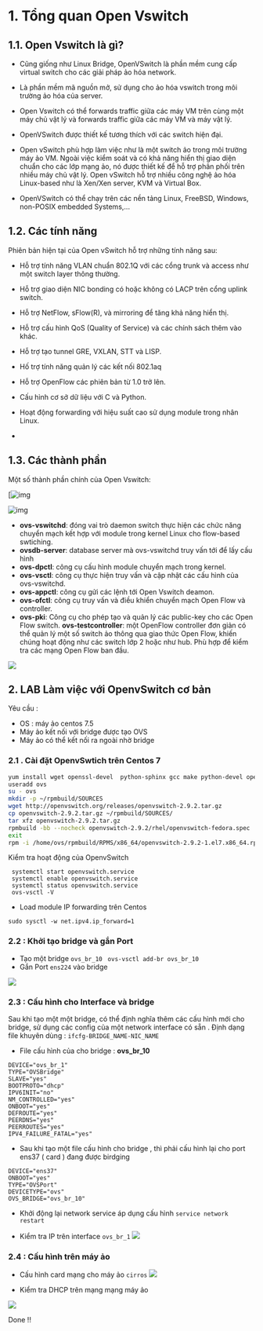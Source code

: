 
# 1. Tổng quan Open Vswitch

## 1.1. Open Vswitch là gì?

-   Cũng giống như Linux Bridge, OpenVSwitch là phần mềm cung cấp virtual switch cho các giải pháp ảo hóa network.
    
-   Là phần mềm mã nguồn mở, sử dụng cho ảo hóa vswitch trong môi trường ảo hóa của server.
    
-   Open Vswitch có thể forwards traffic giữa các máy VM trên cùng một máy chủ vật lý và forwards traffic giữa các máy VM và máy vật lý.
    
-   OpenVSwitch được thiết kế tương thích với các switch hiện đại.
    
-   Open vSwitch phù hợp làm việc như là một switch ảo trong môi trường máy ảo VM. Ngoài việc kiểm soát và có khả năng hiển thị giao diện chuẩn cho các lớp mạng ảo, nó được thiết kế để hỗ trợ phân phối trên nhiều máy chủ vật lý. Open vSwitch hỗ trợ nhiều công nghệ ảo hóa Linux-based như là Xen/Xen server, KVM và Virtual Box.
    
-   OpenVSwitch có thể chạy trên các nền tảng Linux, FreeBSD, Windows, non-POSIX embedded Systems,...
    

## 1.2. Các tính năng

Phiên bản hiện tại của Open vSwitch hỗ trợ những tính năng sau:

-   Hỗ trợ tính năng VLAN chuẩn 802.1Q với các cổng trunk và access như một switch layer thông thường.
    
-   Hỗ trợ giao diện NIC bonding có hoặc không có LACP trên cổng uplink switch.
    
-   Hỗ trợ NetFlow, sFlow(R), và mirroring để tăng khả năng hiển thị.
    
-   Hỗ trợ cấu hình QoS (Quality of Service) và các chính sách thêm vào khác.
    
-   Hỗ trợ tạo tunnel GRE, VXLAN, STT và LISP.
    
-   Hố trợ tính năng quản lý các kết nối 802.1aq
    
-   Hỗ trợ OpenFlow các phiên bản từ 1.0 trở lên.
    
-   Cấu hình cơ sở dữ liệu với C và Python.
    
-   Hoạt động forwarding với hiệu suất cao sử dụng module trong nhân Linux.
- 
## 1.3. Các thành phần

Một số thành phần chính của Open Vswitch:

[![img](https://github.com/hocchudong/thuctap012017/raw/master/TamNT/Virtualization/images/2.7.png)

![img](https://github.com/hocchudong/thuctap012017/raw/master/TamNT/Virtualization/images/2.1.png)


-  **ovs-vswitchd**: đóng vai trò daemon switch thực hiện các chức năng chuyển mạch kết hợp với module trong kernel Linux cho flow-based swtiching.
-  **ovsdb-server**: database server mà ovs-vswitchd truy vấn tới để lấy cấu hình
- **ovs-dpctl**: công cụ cấu hình module chuyển mạch trong kernel.
-  **ovs-vsctl**: công cụ thực hiện truy vấn và cập nhật các cấu hình của ovs-vswitchd.
-  **ovs-appctl**: công cụ gửi các lệnh tới Open Vswitch deamon. 
-  **ovs-ofctl**: công cụ truy vấn và điều khiển chuyển mạch Open Flow và controller.
-  **ovs-pki**: Công cụ cho phép tạo và quản lý các public-key cho các Open Flow switch.
  **ovs-testcontroller**: một OpenFlow controller đơn giản có thể quản lý một số switch ảo thông qua giao thức Open Flow, khiến chúng hoạt động như các switch lớp 2 hoặc như hub. Phù hợp để kiểm tra các mạng Open Flow ban đầu.


![](https://github.com/hocchudong/thuctap012017/raw/master/TamNT/Virtualization/images/2.2.png)


## 2. LAB Làm việc với OpenvSwitch cơ bản

Yêu cầu :
- OS : máy ảo centos 7.5
- Máy ảo kết nối với bridge được tạo OVS
- Máy ảo có thể kết nối ra ngoài nhờ bridge

### 2.1 . Cài đặt OpenvSwtich trên Centos 7
```bash
yum install wget openssl-devel  python-sphinx gcc make python-devel openssl-devel kernel-devel graphviz kernel-debug-devel autoconf automake rpm-build redhat-rpm-config libtool python-twisted-core python-zope-interface PyQt4 desktop-file-utils libcap-ng-devel groff checkpolicy selinux-policy-devel python-six -y 
useradd ovs
su - ovs
mkdir -p ~/rpmbuild/SOURCES
wget http://openvswitch.org/releases/openvswitch-2.9.2.tar.gz
cp openvswitch-2.9.2.tar.gz ~/rpmbuild/SOURCES/
tar xfz openvswitch-2.9.2.tar.gz
rpmbuild -bb --nocheck openvswitch-2.9.2/rhel/openvswitch-fedora.spec
exit
rpm -i /home/ovs/rpmbuild/RPMS/x86_64/openvswitch-2.9.2-1.el7.x86_64.rpm 

```


Kiểm tra hoạt động của OpenvSwitch
```
 systemctl start openvswitch.service
 systemctl enable openvswitch.service
 systemctl status openvswitch.service
 ovs-vsctl -V
```
- Load module IP forwarding trên Centos
```
sudo sysctl -w net.ipv4.ip_forward=1

```


### 2.2 : Khởi tạo bridge và gắn Port
- Tạo một bridge `ovs_br_10`
` ovs-vsctl add-br ovs_br_10`
- Gắn Port `ens224` vào bridge

![](https://i.imgur.com/7h6KGD9.png)


### 2.3 : Cấu hình cho Interface và bridge

Sau khi tạo một một bridge, có thể định nghĩa thêm các cấu hình mới cho bridge, sử dụng các config của một network interface có sẵn . Định dạng file khuyên dùng : `ifcfg-BRIDGE_NAME-NIC_NAME`

- File cấu hình của cho  bridge : **ovs_br_10** 
```
DEVICE="ovs_br_1"
TYPE="OVSBridge"
SLAVE="yes"
BOOTPROTO="dhcp"
IPV6INIT="no"
NM_CONTROLLED="yes"
ONBOOT="yes"
DEFROUTE="yes"
PEERDNS="yes"
PEERROUTES="yes"
IPV4_FAILURE_FATAL="yes"
```
- Sau khi tạo một file cấu hình cho bridge , thì phải cấu hình lại cho port ens37 ( card ) đang được birdging

```
DEVICE="ens37"
ONBOOT="yes"
TYPE="OVSPort"
DEVICETYPE="ovs"
OVS_BRIDGE="ovs_br_10"
```

- Khởi động lại network service áp dụng cấu hình
`service network restart`

- Kiểm tra IP trên interface `ovs_br_1`
![](https://i.imgur.com/xMlB9nQ.png.png)


### 2.4 : Cấu hình trên máy ảo

- Cấu hình card mạng cho máy ảo `cirros`
![](https://i.imgur.com/1wuimcS.png)

- Kiểm tra DHCP trên mạng mạng máy ảo

![](https://i.imgur.com/22Zn9Yv.png)


Done !!
